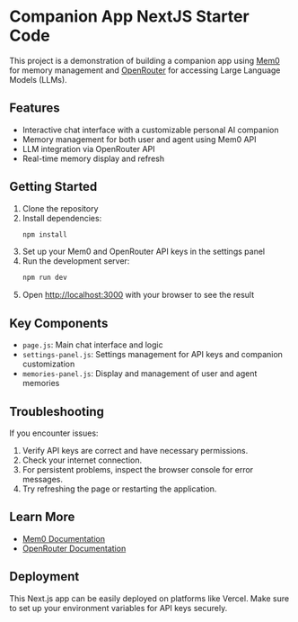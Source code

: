 # Companion App NextJS Starter Code 

This project is a demonstration of building a companion app using [Mem0](https://mem0.dev/home-ncs) for memory management and [OpenRouter](https://openrouter.ai/) for accessing Large Language Models (LLMs).

## Features

- Interactive chat interface with a customizable personal AI companion
- Memory management for both user and agent using Mem0 API
- LLM integration via OpenRouter API
- Real-time memory display and refresh

## Getting Started

1. Clone the repository
2. Install dependencies:
   ```bash
   npm install
   ```
3. Set up your Mem0 and OpenRouter API keys in the settings panel
4. Run the development server:
   ```bash
   npm run dev
   ```
5. Open [http://localhost:3000](http://localhost:3000) with your browser to see the result

## Key Components

- `page.js`: Main chat interface and logic
- `settings-panel.js`: Settings management for API keys and companion customization
- `memories-panel.js`: Display and management of user and agent memories

## Troubleshooting

If you encounter issues:

1. Verify API keys are correct and have necessary permissions.
2. Check your internet connection.
3. For persistent problems, inspect the browser console for error messages.
4. Try refreshing the page or restarting the application.

## Learn More

- [Mem0 Documentation](https://mem0.dev/docs-ncs)
- [OpenRouter Documentation](https://openrouter.ai/docs)

## Deployment

This Next.js app can be easily deployed on platforms like Vercel. Make sure to set up your environment variables for API keys securely.
